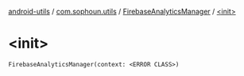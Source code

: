[android-utils](../../index.md) / [com.sophoun.utils](../index.md) / [FirebaseAnalyticsManager](index.md) / [&lt;init&gt;](./-init-.md)

# &lt;init&gt;

`FirebaseAnalyticsManager(context: <ERROR CLASS>)`